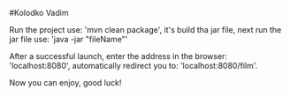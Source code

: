 #Kolodko Vadim

Run the project use: 'mvn clean package', it's build tha jar file, next run the jar file use: 'java -jar "fileName"'

After a successful launch, enter the address in the browser: 'localhost:8080', automatically redirect you to: 'localhost:8080/film'.

Now you can enjoy, good luck!

